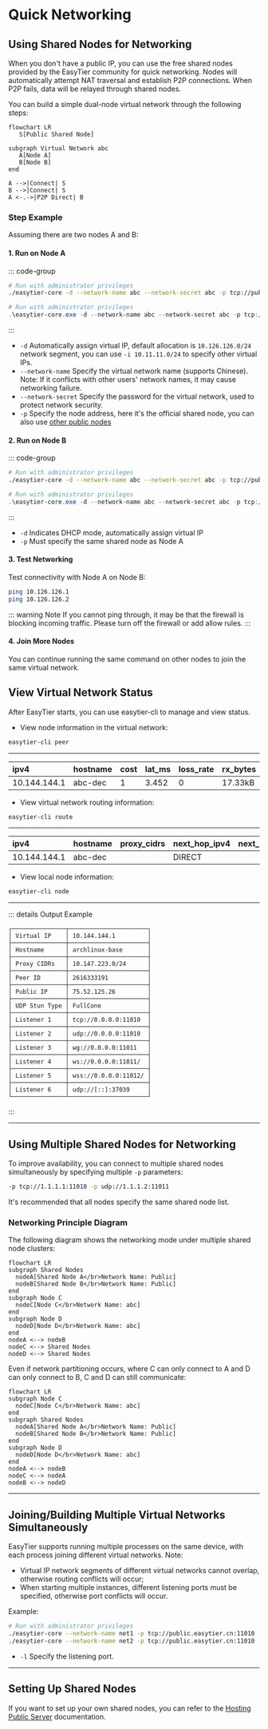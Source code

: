 # Quick Networking

## Using Shared Nodes for Networking

When you don't have a public IP, you can use the free shared nodes provided by the EasyTier community for quick networking. Nodes will automatically attempt NAT traversal and establish P2P connections. When P2P fails, data will be relayed through shared nodes.

You can build a simple dual-node virtual network through the following steps:

```mermaid
flowchart LR
   S[Public Shared Node]

subgraph Virtual Network abc
   A[Node A]
   B[Node B]
end

A -->|Connect| S
B -->|Connect| S
A <-.->|P2P Direct| B
```

### Step Example

Assuming there are two nodes A and B:

#### 1. Run on Node A

::: code-group

```sh [Linux]
# Run with administrator privileges
./easytier-core -d --network-name abc --network-secret abc -p tcp://public.easytier.cn:11010
```

```powershell [Windows]
# Run with administrator privileges
.\easytier-core.exe -d --network-name abc --network-secret abc -p tcp://public.easytier.cn:11010
```

:::

- `-d` Automatically assign virtual IP, default allocation is `10.126.126.0/24` network segment, you can use `-i 10.11.11.0/24` to specify other virtual IPs.
- `--network-name` Specify the virtual network name (supports Chinese). Note: If it conflicts with other users' network names, it may cause networking failure.
- `--network-secret` Specify the password for the virtual network, used to protect network security.
- `-p` Specify the node address, here it's the official shared node, you can also use [other public nodes](https://easytier.gd.nkbpal.cn/status/easytier)

#### 2. Run on Node B

::: code-group

```sh [Linux]
# Run with administrator privileges
./easytier-core -d --network-name abc --network-secret abc -p tcp://public.easytier.cn:11010
```

```powershell [Windows]
# Run with administrator privileges
.\easytier-core.exe -d --network-name abc --network-secret abc -p tcp://public.easytier.cn:11010
```

:::

- `-d` Indicates DHCP mode, automatically assign virtual IP
- `-p` Must specify the same shared node as Node A

#### 3. Test Networking

Test connectivity with Node A on Node B:

```sh
ping 10.126.126.1
ping 10.126.126.2
```

::: warning Note
If you cannot ping through, it may be that the firewall is blocking incoming traffic. Please turn off the firewall or add allow rules.
:::

#### 4. Join More Nodes

You can continue running the same command on other nodes to join the same virtual network.

## View Virtual Network Status

After EasyTier starts, you can use easytier-cli to manage and view status.

- View node information in the virtual network:

```sh
easytier-cli peer
```

---

| ipv4         | hostname | cost | lat_ms | loss_rate | rx_bytes | tx_bytes | tunnel_proto | nat_type | id        |
| :----------- | :------- | :--- | :----- | :-------- | :------- | :------- | :----------- | :------- | :-------- |
| 10.144.144.1 | abc-dec  | 1    | 3.452  | 0         | 17.33kB  | 20.42kB  | udp          | FullCone | 390879727 |

- View virtual network routing information:

```sh
easytier-cli route
```

---

| ipv4         | hostname | proxy_cidrs | next_hop_ipv4 | next_hop_hostname | next_hop_lat | cost |
| :----------- | :------- | :---------- | :------------ | :---------------- | :----------- | :--- |
| 10.144.144.1 | abc-dec  |             | DIRECT        |                   | 3.646        | 1    |

- View local node information:

```sh
easytier-cli node
```

---

::: details Output Example

```
┌───────────────┬──────────────────────┐
│ Virtual IP    │ 10.144.144.1         │
├───────────────┼──────────────────────┤
│ Hostname      │ archlinux-base       │
├───────────────┼──────────────────────┤
│ Proxy CIDRs   │ 10.147.223.0/24      │
├───────────────┼──────────────────────┤
│ Peer ID       │ 2616333191           │
├───────────────┼──────────────────────┤
│ Public IP     │ 75.52.125.26         │
├───────────────┼──────────────────────┤
│ UDP Stun Type │ FullCone             │
├───────────────┼──────────────────────┤
│ Listener 1    │ tcp://0.0.0.0:11010  │
├───────────────┼──────────────────────┤
│ Listener 2    │ udp://0.0.0.0:11010  │
├───────────────┼──────────────────────┤
│ Listener 3    │ wg://0.0.0.0:11011   │
├───────────────┼──────────────────────┤
│ Listener 4    │ ws://0.0.0.0:11011/  │
├───────────────┼──────────────────────┤
│ Listener 5    │ wss://0.0.0.0:11012/ │
├───────────────┼──────────────────────┤
│ Listener 6    │ udp://[::]:37039     │
└───────────────┴──────────────────────┘
```

:::

---

## Using Multiple Shared Nodes for Networking

To improve availability, you can connect to multiple shared nodes simultaneously by specifying multiple `-p` parameters:

```sh
-p tcp://1.1.1.1:11010 -p udp://1.1.1.2:11011
```

It's recommended that all nodes specify the same shared node list.

### Networking Principle Diagram

The following diagram shows the networking mode under multiple shared node clusters:

```mermaid
flowchart LR
subgraph Shared Nodes
  nodeA[Shared Node A</br>Network Name: Public]
  nodeB[Shared Node B</br>Network Name: Public]
end
subgraph Node C
  nodeC[Node C</br>Network Name: abc]
end
subgraph Node D
  nodeD[Node D</br>Network Name: abc]
end
nodeA <--> nodeB
nodeC <--> Shared Nodes
nodeD <--> Shared Nodes
```

Even if network partitioning occurs, where C can only connect to A and D can only connect to B, C and D can still communicate:

```mermaid
flowchart LR
subgraph Node C
  nodeC[Node C</br>Network Name: abc]
end
subgraph Shared Nodes
  nodeA[Shared Node A</br>Network Name: Public]
  nodeB[Shared Node B</br>Network Name: Public]
end
subgraph Node D
  nodeD[Node D</br>Network Name: abc]
end
nodeA <--> nodeB
nodeC <--> nodeA
nodeB <--> nodeD
```

---

## Joining/Building Multiple Virtual Networks Simultaneously

EasyTier supports running multiple processes on the same device, with each process joining different virtual networks. Note:

- Virtual IP network segments of different virtual networks cannot overlap, otherwise routing conflicts will occur;
- When starting multiple instances, different listening ports must be specified, otherwise port conflicts will occur.

Example:

```sh
# Run with administrator privileges
./easytier-core --network-name net1 -p tcp://public.easytier.cn:11010 -l 11010
./easytier-core --network-name net2 -p tcp://public.easytier.cn:11010 -l 21010
```

- `-l` Specify the listening port.

---

## Setting Up Shared Nodes

If you want to set up your own shared nodes, you can refer to the [Hosting Public Server](host-public-server) documentation.
